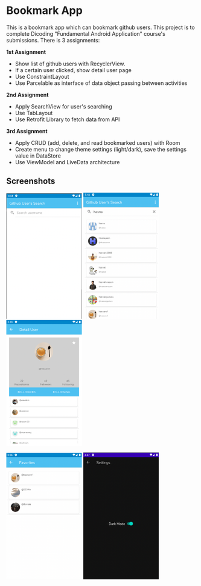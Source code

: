 # Bookmark App

This is a bookmark app which can bookmark github users. This project is to complete Dicoding "Fundamental Android Application" course's submissions. There is 3 assignments:

**1st Assignment**
- Show list of github users with RecyclerView.
- If a certain user clicked, show detail user page
- Use ConstraintLayout
- Use Parcelable as interface of data object passing between activities

**2nd Assignment**
- Apply SearchView for user's searching
- Use TabLayout
- Use Retrofit Library to fetch data from API
  
**3rd Assignment**
- Apply CRUD (add, delete, and read bookmarked users) with Room
- Create menu to change theme settings (light/dark), save the settings value in DataStore
- Use ViewModel and LiveData architecture

## Screenshots
<p float="left">
  <img src="./screenshots/1.png" width="200" />
  <img src="./screenshots/2.png" width="200" /> 
  <img src="./screenshots/3.png" width="200" />
</p>

<p float="left">
  <img src="./screenshots/4.png" width="200" />
  <img src="./screenshots/5.png" width="200" /> 
</p>